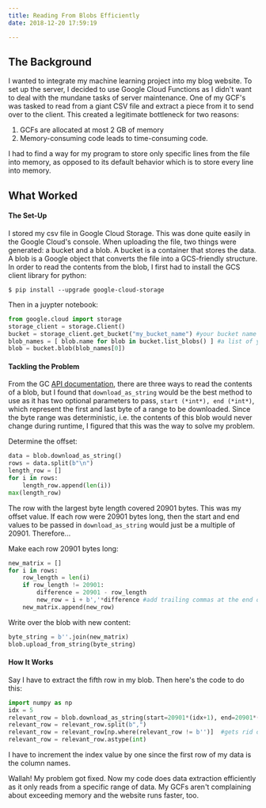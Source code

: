 ```yaml
---
title: Reading From Blobs Efficiently
date: 2018-12-20 17:59:19

---
```


## The Background

I wanted to integrate my machine learning project into my blog website.   To set up the server, I decided to use Google Cloud Functions as I didn't want to deal with the mundane tasks of server maintenance.  One of my GCF's was tasked to read from a giant CSV file and extract a piece from it to send over to the client.  This created a legitimate bottleneck for two reasons:

1) GCFs are allocated at most 2 GB of memory
2) Memory-consuming code leads to time-consuming code.  

I had to find a way for my program to store only specific lines from the file into memory, as opposed to its default behavior which is to store every line into memory.  

## What Worked

#### The Set-Up

I stored my csv file in Google Cloud Storage.  This was done quite easily in the Google Cloud's console.  When uploading the file, two things were generated: a bucket and a blob.  A bucket is a container that stores the data.  A blob is a Google object that converts the file into a GCS-friendly structure.  In order to read the contents from the blob, I first had to install the GCS client library for python: 

```$ pip install --upgrade google-cloud-storage```

Then in a juypter notebook: 

```python
from google.cloud import storage
storage_client = storage.Client()
bucket = storage_client.get_bucket("my_bucket_name") #your bucket name is a unique string that you setup in the console
blob_names = [ blob.name for blob in bucket.list_blobs() ] #a list of your blob names
blob = bucket.blob(blob_names[0])
```

#### Tackling the Problem

From the GC [API documentation](https://googleapis.github.io/google-cloud-python/latest/storage/blobs.html), there are three ways to read the contents of a blob, but I found that `download_as_string` would be the best method to use as it has two optional parameters to pass, `start (*int*), end (*int*)`, which represent the first and last byte of a range to be downloaded. Since the byte range was deterministic, i.e. the contents of this blob would never change during runtime, I figured that this was the way to solve my problem.  

Determine the offset:

```python
data = blob.download_as_string()
rows = data.split(b"\n")
length_row = []
for i in rows:
    length_row.append(len(i))
max(length_row)
```

The row with the largest byte length covered 20901 bytes.  This was my offset value.  If each row were 20901 bytes long, then the start and end values to be passed in `download_as_string` would just be a multiple of 20901. Therefore...

Make each row 20901 bytes long:

```python
new_matrix = []
for i in rows:
    row_length = len(i)
    if row_length != 20901:
        difference = 20901 - row_length
        new_row = i + b','*difference #add trailing commas at the end of each row
    new_matrix.append(new_row)
```

Write over the blob with new content:

```python
byte_string = b''.join(new_matrix) 
blob.upload_from_string(byte_string) 
```

#### How It Works

Say I have to extract the fifth row in my blob.  Then here's the code to do this:

```python
import numpy as np
idx = 5
relevant_row = blob.download_as_string(start=20901*(idx+1), end=20901*(idx+2)-1)
relevant_row = relevant_row.split(b",")
relevant_row = relevant_row[np.where(relevant_row != b'')]  #gets rid of all the trailing commas at the end
relevant_row = relevant_row.astype(int)
```

I have to increment the index value by one since the first row of my data is the column names.  


Wallah! My problem got fixed. Now my code does data extraction efficiently as it only reads from a specific range of data.  My GCFs aren't complaining about exceeding memory and the website runs faster, too.   



